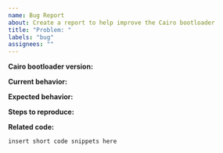 ```yaml
---
name: Bug Report
about: Create a report to help improve the Cairo bootloader
title: "Problem: "
labels: "bug"
assignees: ""
---
```


**Cairo bootloader version:**

**Current behavior:**

**Expected behavior:**

**Steps to reproduce:**

**Related code:**

```
insert short code snippets here
```
